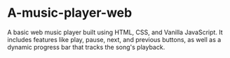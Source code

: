 # A-music-player-web
A basic web music player built using HTML, CSS, and Vanilla JavaScript. It includes features like play, pause, next, and previous buttons, as well as a dynamic progress bar that tracks the song's playback.
